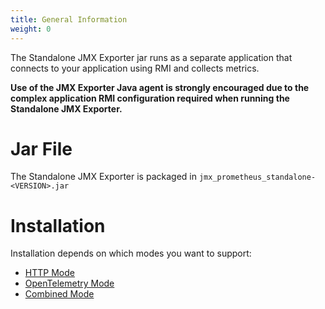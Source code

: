 ```yaml
---
title: General Information
weight: 0
---
```


The Standalone JMX Exporter jar runs as a separate application that connects to your application using RMI and collects metrics.

**Use of the JMX Exporter Java agent is strongly encouraged due to the complex application RMI configuration required when running the Standalone JMX Exporter.**

# Jar File

The Standalone JMX Exporter is packaged in `jmx_prometheus_standalone-<VERSION>.jar`

# Installation

Installation depends on which modes you want to support:

- [HTTP Mode](/java-agent/http_mode/)
- [OpenTelemetry Mode](/java-agent/opentelementry_mode/)
- [Combined Mode](/java-agent/combined_mode/)
